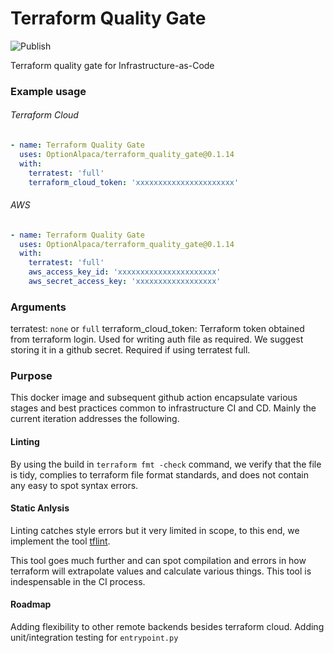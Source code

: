 # Terraform Quality Gate
![Publish](https://github.com/OptionAlpaca/terraform_quality_gate/workflows/Publish/badge.svg?branch=master)

Terraform quality gate for Infrastructure-as-Code

### Example usage

###### Terraform Cloud
```yaml
- name: Terraform Quality Gate
  uses: OptionAlpaca/terraform_quality_gate@0.1.14
  with:
    terratest: 'full'
    terraform_cloud_token: 'xxxxxxxxxxxxxxxxxxxxxx'
```

###### AWS
```yaml
- name: Terraform Quality Gate
  uses: OptionAlpaca/terraform_quality_gate@0.1.14
  with:
    terratest: 'full'
    aws_access_key_id: 'xxxxxxxxxxxxxxxxxxxxxx'
    aws_secret_access_key: 'xxxxxxxxxxxxxxxxxx'
```


### Arguments
terratest: `none` or `full`
terraform_cloud_token: Terraform token obtained from terraform login. Used for writing auth file as required. We suggest storing it in a github secret. Required if using terratest full.

### Purpose

This docker image and subsequent github action encapsulate various stages and best practices common to infrastructure CI and CD. Mainly the current iteration addresses the following.

#### Linting
By using the build in `terraform fmt -check` command, we verify that the file is tidy, complies to terraform file format standards, and does not contain any easy to spot syntax errors.

#### Static Anlysis
Linting catches style errors but it very limited in scope, to this end, we implement the tool [tflint](https://github.com/terraform-linters/tflint).

This tool goes much further and can spot compilation and errors in how terraform will extrapolate values and calculate various things. This tool is indespensable in the CI process.

#### Roadmap
Adding flexibility to other remote backends besides terraform cloud.
Adding unit/integration testing for `entrypoint.py`